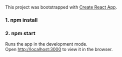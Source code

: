 This project was bootstrapped with [Create React App](https://github.com/facebook/create-react-app).
### 1. npm install
### 2. npm start

Runs the app in the development mode.<br />
Open [http://localhost:3000](http://localhost:3000) to view it in the browser.


